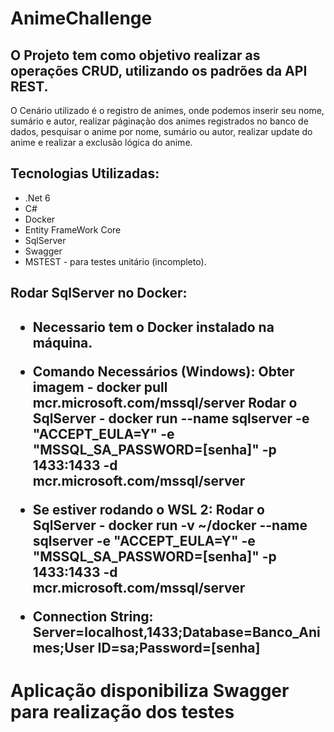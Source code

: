 # AnimeChallenge

<h2> O Projeto tem como objetivo realizar as operações CRUD, utilizando os padrões da API REST.</h2>

O Cenário utilizado é o registro de animes, onde podemos inserir seu nome, sumário e autor, 
realizar páginação dos animes registrados no banco de dados, pesquisar o anime por nome, sumário ou autor,
realizar update do anime e realizar a exclusão lógica do anime.

<h2> Tecnologias Utilizadas: </h2>

* .Net 6
* C#
* Docker
* Entity FrameWork Core
* SqlServer
* Swagger
* MSTEST - para testes unitário (incompleto).

<h2> Rodar SqlServer no Docker: <h2> 

* Necessario tem o Docker instalado na máquina.
* Comando Necessários (Windows):
  Obter imagem - docker pull mcr.microsoft.com/mssql/server
  Rodar o SqlServer - docker run --name sqlserver -e "ACCEPT_EULA=Y" -e "MSSQL_SA_PASSWORD=[senha]" -p 1433:1433 -d mcr.microsoft.com/mssql/server
  
* Se estiver rodando o **WSL 2**:
  Rodar o SqlServer - docker run -v ~/docker --name sqlserver -e "ACCEPT_EULA=Y" -e "MSSQL_SA_PASSWORD=[senha]" -p 1433:1433 -d mcr.microsoft.com/mssql/server
  
* Connection String:
  Server=localhost,1433;Database=Banco_Animes;User ID=sa;Password=[senha]
  
<h1> Aplicação disponibiliza Swagger para realização dos testes <h1>

